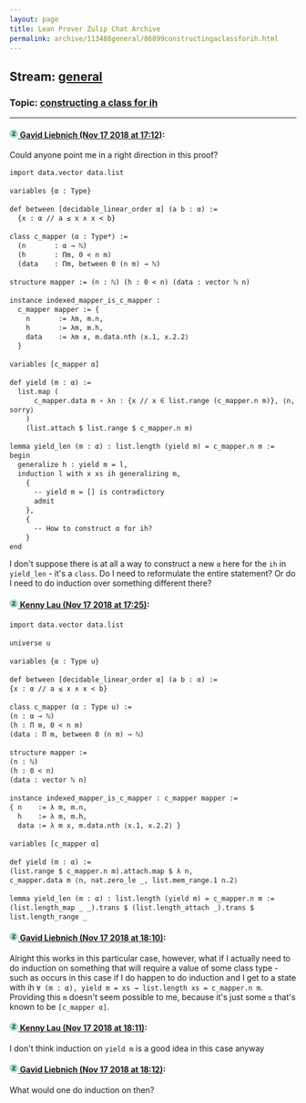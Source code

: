 ```yaml
---
layout: page
title: Lean Prover Zulip Chat Archive 
permalink: archive/113488general/86899constructingaclassforih.html
---
```


## Stream: [general](index.html)
### Topic: [constructing a class for ih](86899constructingaclassforih.html)

---

#### [![Click to go to Zulip](../../assets/img/zulip2.png) Gavid Liebnich (Nov 17 2018 at 17:12)](https://leanprover.zulipchat.com/#narrow/stream/113488-general/topic/constructing%20a%20class%20for%20ih/near/147882679):
Could anyone point me in a right direction in this proof?
```lean
import data.vector data.list

variables {α : Type}

def between [decidable_linear_order α] (a b : α) :=
  {x : α // a ≤ x ∧ x < b}

class c_mapper (α : Type*) :=
  (n       : α → ℕ)
  (h       : Πm, 0 < n m)
  (data    : Πm, between 0 (n m) → ℕ)

structure mapper := (n : ℕ) (h : 0 < n) (data : vector ℕ n)

instance indexed_mapper_is_c_mapper :
  c_mapper mapper := {
    n       := λm, m.n,
    h       := λm, m.h,
    data    := λm x, m.data.nth ⟨x.1, x.2.2⟩
  }

variables [c_mapper α]

def yield (m : α) :=
  list.map (
      c_mapper.data m ∘ λn : {x // x ∈ list.range (c_mapper.n m)}, ⟨n, sorry⟩
    )
    (list.attach $ list.range $ c_mapper.n m)

lemma yield_len (m : α) : list.length (yield m) = c_mapper.n m :=
begin
  generalize h : yield m = l,
  induction l with x xs ih generalizing m,
    {
      -- yield m = [] is contradictory
      admit
    },
    {
      -- How to construct α for ih?
    }
end
```
I don't suppose there is at all a way to construct a new `α` here for the `ih` in `yield_len`  - it's a `class`. Do I need to reformulate the entire statement? Or do I need to do induction over something different there?

#### [![Click to go to Zulip](../../assets/img/zulip2.png) Kenny Lau (Nov 17 2018 at 17:25)](https://leanprover.zulipchat.com/#narrow/stream/113488-general/topic/constructing%20a%20class%20for%20ih/near/147883055):
```lean
import data.vector data.list

universe u

variables {α : Type u}

def between [decidable_linear_order α] (a b : α) :=
{x : α // a ≤ x ∧ x < b}

class c_mapper (α : Type u) :=
(n : α → ℕ)
(h : Π m, 0 < n m)
(data : Π m, between 0 (n m) → ℕ)

structure mapper :=
(n : ℕ)
(h : 0 < n)
(data : vector ℕ n)

instance indexed_mapper_is_c_mapper : c_mapper mapper :=
{ n    := λ m, m.n,
  h    := λ m, m.h,
  data := λ m x, m.data.nth ⟨x.1, x.2.2⟩ }

variables [c_mapper α]

def yield (m : α) :=
(list.range $ c_mapper.n m).attach.map $ λ n,
c_mapper.data m ⟨n, nat.zero_le _, list.mem_range.1 n.2⟩

lemma yield_len (m : α) : list.length (yield m) = c_mapper.n m :=
(list.length_map _ _).trans $ (list.length_attach _).trans $ list.length_range _
```

#### [![Click to go to Zulip](../../assets/img/zulip2.png) Gavid Liebnich (Nov 17 2018 at 18:10)](https://leanprover.zulipchat.com/#narrow/stream/113488-general/topic/constructing%20a%20class%20for%20ih/near/147884558):
Alright this works in this particular case, however, what if I actually need to do induction on something that will require a value of some class type - such as occurs in this case if I do happen to do induction and I get to a state with ih `∀ (m : α), yield m = xs → list.length xs = c_mapper.n m`. Providing this `m` doesn't seem possible to me, because it's just some `α` that's known to be `[c_mapper α]`.

#### [![Click to go to Zulip](../../assets/img/zulip2.png) Kenny Lau (Nov 17 2018 at 18:11)](https://leanprover.zulipchat.com/#narrow/stream/113488-general/topic/constructing%20a%20class%20for%20ih/near/147884574):
I don't think induction on `yield m` is a good idea in this case anyway

#### [![Click to go to Zulip](../../assets/img/zulip2.png) Gavid Liebnich (Nov 17 2018 at 18:12)](https://leanprover.zulipchat.com/#narrow/stream/113488-general/topic/constructing%20a%20class%20for%20ih/near/147884616):
What would one do induction on then?

